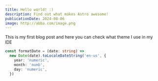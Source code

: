 ```yaml
---
title: Hello world! :)
description: Find out what makes Astro awesome!
publicationDate: 2024-08-06
image: http://abba.com/image.png
---
```


This is my first blog post
and here you can check what theme I use in my IDE

```ts
const formatDate = (date: string) =>
  new Date(date).toLocaleDateString('en-us', {
    year: 'numeric',
    month: 'numb',
    day: 'numeric',
  })
```

